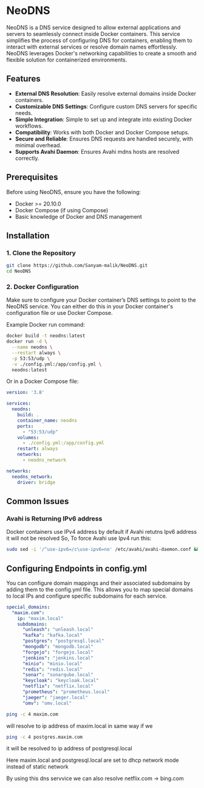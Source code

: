# NeoDNS

NeoDNS is a DNS service designed to allow external applications and servers to seamlessly connect inside Docker containers. This service simplifies the process of configuring DNS for containers, enabling them to interact with external services or resolve domain names effortlessly. NeoDNS leverages Docker's networking capabilities to create a smooth and flexible solution for containerized environments.

## Features

- **External DNS Resolution**: Easily resolve external domains inside Docker containers.
- **Customizable DNS Settings**: Configure custom DNS servers for specific needs.
- **Simple Integration**: Simple to set up and integrate into existing Docker workflows.
- **Compatibility**: Works with both Docker and Docker Compose setups.
- **Secure and Reliable**: Ensures DNS requests are handled securely, with minimal overhead.
- **Supports Avahi Daemon**: Ensures Avahi mdns hosts are resolved correctly.

## Prerequisites

Before using NeoDNS, ensure you have the following:

- Docker >= 20.10.0
- Docker Compose (if using Compose)
- Basic knowledge of Docker and DNS management

## Installation

### 1. Clone the Repository

```bash
git clone https://github.com/Sanyam-malik/NeoDNS.git
cd NeoDNS
```

### 2. Docker Configuration
Make sure to configure your Docker container’s DNS settings to point to the NeoDNS service. You can either do this in your Docker container's configuration file or use Docker Compose.

Example Docker run command:

```bash
docker build -t neodns:latest
docker run -d \
  --name neodns \
  --restart always \
  -p 53:53/udp \
  -v ./config.yml:/app/config.yml \
  neodns:latest
```
Or in a Docker Compose file:

```yaml
version: '3.8'

services:
  neodns:
    build: .
    container_name: neodns
    ports:
      - "53:53/udp"
    volumes:
      - ./config.yml:/app/config.yml
    restart: always
    networks:
      - neodns_network

networks:
  neodns_network:
    driver: bridge
```

## Common Issues

### Avahi is Returning IPv6 address

Docker containers use IPv4 address by default if Avahi retutns Ipv6 address it will not be resolved
So, To force Avahi use Ipv4 run this:

```bash
sudo sed -i '/^use-ipv6=/c\use-ipv6=no' /etc/avahi/avahi-daemon.conf && sudo systemctl restart avahi-daemon
```


## Configuring Endpoints in config.yml

You can configure domain mappings and their associated subdomains by adding them to the config.yml file. This allows you to map special domains to local IPs and configure specific subdomains for each service.
```yaml
special_domains:
  "maxim.com":
    ip: "maxim.local"
    subdomains:
      "unleash": "unleash.local"
      "kafka": "kafka.local"
      "postgres": "postgresql.local"
      "mongodb": "mongodb.local"
      "forgejo": "forgejo.local"
      "jenkins": "jenkins.local"
      "minio": "minio.local"
      "redis": "redis.local"
      "sonar": "sonarqube.local"
      "keycloak": "keycloak.local"
      "netflix": "netflix.local"
      "prometheus": "prometheus.local"
      "jaeger": "jaeger.local"
      "omv": "omv.local"
```

```bash
ping -c 4 maxim.com
```
will resolve to ip address of maxim.local in same way if we
```bash
ping -c 4 postgres.maxim.com
```
it will be resolved to ip address of postgresql.local

Here maxim.local and postgresql.local are set to dhcp network mode instead of static network

By using this dns servvice we can also resolve netflix.com -> bing.com

